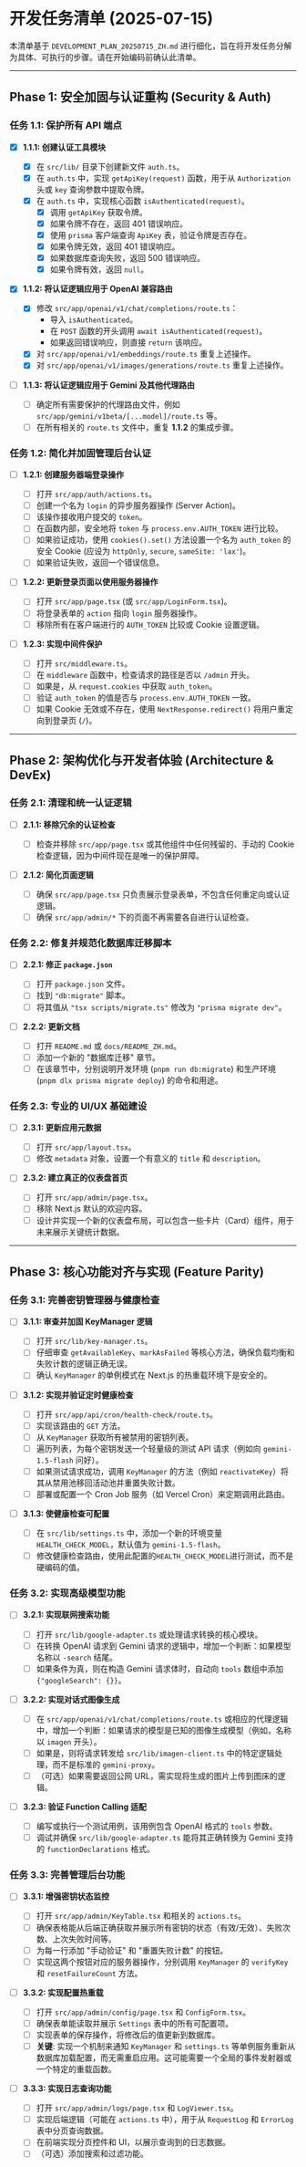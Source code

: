 # 开发任务清单 (2025-07-15)

本清单基于 `DEVELOPMENT_PLAN_20250715_ZH.md` 进行细化，旨在将开发任务分解为具体、可执行的步骤。请在开始编码前确认此清单。

---

## Phase 1: 安全加固与认证重构 (Security & Auth)

### 任务 1.1: 保护所有 API 端点

- [x] **1.1.1: 创建认证工具模块**

  - [x] 在 `src/lib/` 目录下创建新文件 `auth.ts`。
  - [x] 在 `auth.ts` 中，实现 `getApiKey(request)` 函数，用于从 `Authorization` 头或 `key` 查询参数中提取令牌。
  - [x] 在 `auth.ts` 中，实现核心函数 `isAuthenticated(request)`。
    - [x] 调用 `getApiKey` 获取令牌。
    - [x] 如果令牌不存在，返回 401 错误响应。
    - [x] 使用 `prisma` 客户端查询 `ApiKey` 表，验证令牌是否存在。
    - [x] 如果令牌无效，返回 401 错误响应。
    - [x] 如果数据库查询失败，返回 500 错误响应。
    - [x] 如果令牌有效，返回 `null`。

- [x] **1.1.2: 将认证逻辑应用于 OpenAI 兼容路由**

  - [x] 修改 `src/app/openai/v1/chat/completions/route.ts`：
    - 导入 `isAuthenticated`。
    - 在 `POST` 函数的开头调用 `await isAuthenticated(request)`。
    - 如果返回错误响应，则直接 `return` 该响应。
  - [x] 对 `src/app/openai/v1/embeddings/route.ts` 重复上述操作。
  - [x] 对 `src/app/openai/v1/images/generations/route.ts` 重复上述操作。

- [ ] **1.1.3: 将认证逻辑应用于 Gemini 及其他代理路由**
  - [ ] 确定所有需要保护的代理路由文件，例如 `src/app/gemini/v1beta/[...model]/route.ts` 等。
  - [ ] 在所有相关的 `route.ts` 文件中，重复 **1.1.2** 的集成步骤。

### 任务 1.2: 简化并加固管理后台认证

- [ ] **1.2.1: 创建服务器端登录操作**

  - [ ] 打开 `src/app/auth/actions.ts`。
  - [ ] 创建一个名为 `login` 的异步服务器操作 (Server Action)。
  - [ ] 该操作接收用户提交的 `token`。
  - [ ] 在函数内部，安全地将 `token` 与 `process.env.AUTH_TOKEN` 进行比较。
  - [ ] 如果验证成功，使用 `cookies().set()` 方法设置一个名为 `auth_token` 的安全 Cookie (应设为 `httpOnly`, `secure`, `sameSite: 'lax'`)。
  - [ ] 如果验证失败，返回一个错误信息。

- [ ] **1.2.2: 更新登录页面以使用服务器操作**

  - [ ] 打开 `src/app/page.tsx` (或 `src/app/LoginForm.tsx`)。
  - [ ] 将登录表单的 `action` 指向 `login` 服务器操作。
  - [ ] 移除所有在客户端进行的 `AUTH_TOKEN` 比较或 Cookie 设置逻辑。

- [ ] **1.2.3: 实现中间件保护**
  - [ ] 打开 `src/middleware.ts`。
  - [ ] 在 `middleware` 函数中，检查请求的路径是否以 `/admin` 开头。
  - [ ] 如果是，从 `request.cookies` 中获取 `auth_token`。
  - [ ] 验证 `auth_token` 的值是否与 `process.env.AUTH_TOKEN` 一致。
  - [ ] 如果 Cookie 无效或不存在，使用 `NextResponse.redirect()` 将用户重定向到登录页 (`/`)。

---

## Phase 2: 架构优化与开发者体验 (Architecture & DevEx)

### 任务 2.1: 清理和统一认证逻辑

- [ ] **2.1.1: 移除冗余的认证检查**

  - [ ] 检查并移除 `src/app/page.tsx` 或其他组件中任何残留的、手动的 Cookie 检查逻辑，因为中间件现在是唯一的保护屏障。

- [ ] **2.1.2: 简化页面逻辑**
  - [ ] 确保 `src/app/page.tsx` 只负责展示登录表单，不包含任何重定向或认证逻辑。
  - [ ] 确保 `src/app/admin/*` 下的页面不再需要各自进行认证检查。

### 任务 2.2: 修复并规范化数据库迁移脚本

- [ ] **2.2.1: 修正 `package.json`**

  - [ ] 打开 `package.json` 文件。
  - [ ] 找到 `"db:migrate"` 脚本。
  - [ ] 将其值从 `"tsx scripts/migrate.ts"` 修改为 `"prisma migrate dev"`。

- [ ] **2.2.2: 更新文档**
  - [ ] 打开 `README.md` 或 `docs/README_ZH.md`。
  - [ ] 添加一个新的 "数据库迁移" 章节。
  - [ ] 在该章节中，分别说明开发环境 (`pnpm run db:migrate`) 和生产环境 (`pnpm dlx prisma migrate deploy`) 的命令和用途。

### 任务 2.3: 专业的 UI/UX 基础建设

- [ ] **2.3.1: 更新应用元数据**

  - [ ] 打开 `src/app/layout.tsx`。
  - [ ] 修改 `metadata` 对象，设置一个有意义的 `title` 和 `description`。

- [ ] **2.3.2: 建立真正的仪表盘首页**
  - [ ] 打开 `src/app/admin/page.tsx`。
  - [ ] 移除 Next.js 默认的欢迎内容。
  - [ ] 设计并实现一个新的仪表盘布局，可以包含一些卡片（Card）组件，用于未来展示关键统计数据。

---

## Phase 3: 核心功能对齐与实现 (Feature Parity)

### 任务 3.1: 完善密钥管理器与健康检查

- [ ] **3.1.1: 审查并加固 KeyManager 逻辑**

  - [ ] 打开 `src/lib/key-manager.ts`。
  - [ ] 仔细审查 `getAvailableKey`、`markAsFailed` 等核心方法，确保负载均衡和失败计数的逻辑正确无误。
  - [ ] 确认 `KeyManager` 的单例模式在 Next.js 的热重载环境下是安全的。

- [ ] **3.1.2: 实现并验证定时健康检查**

  - [ ] 打开 `src/app/api/cron/health-check/route.ts`。
  - [ ] 实现该路由的 `GET` 方法。
  - [ ] 从 `KeyManager` 获取所有被禁用的密钥列表。
  - [ ] 遍历列表，为每个密钥发送一个轻量级的测试 API 请求（例如向 `gemini-1.5-flash` 问好）。
  - [ ] 如果测试请求成功，调用 `KeyManager` 的方法（例如 `reactivateKey`）将其从禁用池移回活动池并重置失败计数。
  - [ ] 部署或配置一个 Cron Job 服务（如 Vercel Cron）来定期调用此路由。

- [ ] **3.1.3: 使健康检查可配置**
  - [ ] 在 `src/lib/settings.ts` 中，添加一个新的环境变量 `HEALTH_CHECK_MODEL`，默认值为 `gemini-1.5-flash`。
  - [ ] 修改健康检查路由，使用此配置的`HEALTH_CHECK_MODEL`进行测试，而不是硬编码的值。

### 任务 3.2: 实现高级模型功能

- [ ] **3.2.1: 实现联网搜索功能**

  - [ ] 打开 `src/lib/google-adapter.ts` 或处理请求转换的核心模块。
  - [ ] 在转换 OpenAI 请求到 Gemini 请求的逻辑中，增加一个判断：如果模型名称以 `-search` 结尾。
  - [ ] 如果条件为真，则在构造 Gemini 请求体时，自动向 `tools` 数组中添加 `{"googleSearch": {}}`。

- [ ] **3.2.2: 实现对话式图像生成**

  - [ ] 在 `src/app/openai/v1/chat/completions/route.ts` 或相应的代理逻辑中，增加一个判断：如果请求的模型是已知的图像生成模型（例如，名称以 `imagen` 开头）。
  - [ ] 如果是，则将请求转发给 `src/lib/imagen-client.ts` 中的特定逻辑处理，而不是标准的 `gemini-proxy`。
  - [ ] （可选）如果需要返回公网 URL，需实现将生成的图片上传到图床的逻辑。

- [ ] **3.2.3: 验证 Function Calling 适配**
  - [ ] 编写或执行一个测试用例，该用例包含 OpenAI 格式的 `tools` 参数。
  - [ ] 调试并确保 `src/lib/google-adapter.ts` 能将其正确转换为 Gemini 支持的 `functionDeclarations` 格式。

### 任务 3.3: 完善管理后台功能

- [ ] **3.3.1: 增强密钥状态监控**

  - [ ] 打开 `src/app/admin/KeyTable.tsx` 和相关的 `actions.ts`。
  - [ ] 确保表格能从后端正确获取并展示所有密钥的状态（有效/无效）、失败次数、上次失败时间等。
  - [ ] 为每一行添加 "手动验证" 和 "重置失败计数" 的按钮。
  - [ ] 实现这两个按钮对应的服务器操作，分别调用 `KeyManager` 的 `verifyKey` 和 `resetFailureCount` 方法。

- [ ] **3.3.2: 实现配置热重载**

  - [ ] 打开 `src/app/admin/config/page.tsx` 和 `ConfigForm.tsx`。
  - [ ] 确保表单能读取并展示 `Settings` 表中的所有可配置项。
  - [ ] 实现表单的保存操作，将修改后的值更新到数据库。
  - [ ] **关键**: 实现一个机制来通知 `KeyManager` 和 `settings.ts` 等单例服务重新从数据库加载配置，而无需重启应用。这可能需要一个全局的事件发射器或一个特定的重载函数。

- [ ] **3.3.3: 实现日志查询功能**
  - [ ] 打开 `src/app/admin/logs/page.tsx` 和 `LogViewer.tsx`。
  - [ ] 实现后端逻辑（可能在 `actions.ts` 中），用于从 `RequestLog` 和 `ErrorLog` 表中分页查询数据。
  - [ ] 在前端实现分页控件和 UI，以展示查询到的日志数据。
  - [ ] （可选）添加搜索和过滤功能。
